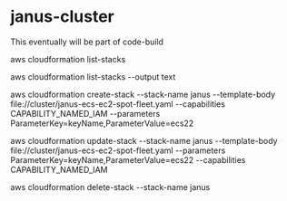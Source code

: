# janus-cluster
This eventually will be part of code-build


aws cloudformation list-stacks

aws cloudformation list-stacks --output text

aws cloudformation create-stack --stack-name janus --template-body file://cluster/janus-ecs-ec2-spot-fleet.yaml --capabilities CAPABILITY_NAMED_IAM --parameters ParameterKey=keyName,ParameterValue=ecs22

aws cloudformation update-stack --stack-name janus --template-body file://cluster/janus-ecs-ec2-spot-fleet.yaml  --parameters ParameterKey=keyName,ParameterValue=ecs22 --capabilities CAPABILITY_NAMED_IAM

aws cloudformation delete-stack --stack-name janus
